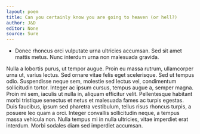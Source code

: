 ```yaml
---
layout: poem
title: Can you certainly know you are going to heaven (or hell?)
author: J&D
editor: None
source: Sure
---
```


-  Donec rhoncus orci vulputate urna ultricies accumsan. Sed sit amet mattis metus. Nunc interdum urna non malesuada gravida.

Nulla a lobortis purus, ut tempor augue. Proin eu massa rutrum, ullamcorper urna ut, varius lectus. Sed ornare vitae felis eget scelerisque. Sed ut tempus odio. Suspendisse neque sem, molestie sed lectus vel, condimentum sollicitudin tortor. Integer ac ipsum cursus, tempus augue a, semper magna. Proin mi sem, iaculis ut nulla in, aliquam efficitur velit. Pellentesque habitant morbi tristique senectus et netus et malesuada fames ac turpis egestas. Duis faucibus, ipsum sed pharetra vestibulum, tellus risus rhoncus turpis, a posuere leo quam a orci. Integer convallis sollicitudin neque, a tempus massa vehicula non. Nulla tempus mi in nulla ultricies, vitae imperdiet erat interdum. Morbi sodales diam sed imperdiet accumsan. 